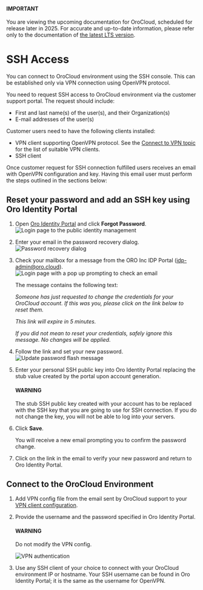 <a id="public-identity-management-ssh"></a>

#### IMPORTANT
You are viewing the upcoming documentation for OroCloud, scheduled for release later in 2025. For accurate and up-to-date information, please refer only to the documentation of <a href="https://doc.oroinc.com/cloud/" target="_blank">the latest LTS version</a>.

# SSH Access

<!-- begin_include -->

You can connect to OroCloud environment using the SSH console. This can be established only via VPN connection using OpenVPN protocol.

You need to request SSH access to OroCloud environment via the customer support portal. The request should include:

* First and last name(s) of the user(s), and their Organization(s)
* E-mail addresses of the user(s)

Customer users need to have the following clients installed:

* VPN client supporting OpenVPN protocol. See the [Connect to VPN topic](../connect-vpn.md#cloud-connect-vpn) for the list of suitable VPN clients.
* SSH client

Once customer request for SSH connection fulfilled users receives an email with OpenVPN configuration and key. Having this email user must perform the steps outlined in the sections below:

## Reset your password and add an SSH key using Oro Identity Portal

1. Open <a href="https://idp.oro.cloud" target="_blank">Oro Identity Portal</a> and click **Forgot Password**.
   ![Login page to the public identity management](cloud/img/cloud/login_identity_portal.png)
2. Enter your email in the password recovery dialog.
   ![Password recovery dialog](cloud/img/cloud/recovery_dialog.png)
3. Check your mailbox for a message from the ORO Inc IDP Portal ([idp-admin@oro.cloud](mailto:idp-admin@oro.cloud)).
   ![Login page with a pop up prompting to check an email](cloud/img/cloud/email_instructions.png)

   The message contains the following text:

   *Someone has just requested to change the credentials for your OroCloud account. If this was you, please click on the link below to reset them.*

    *<LINK>*

   *This link will expire in 5 minutes.*

   *If you did not mean to reset your credentials, safely ignore this message. No changes will be applied.*
4. Follow the link and set your new password.
   ![Update password flash message](cloud/img/cloud/change_password.png)
5. Enter your personal SSH public key into Oro Identity Portal replacing the stub value created by the portal upon account generation.

   #### WARNING
   The stub SSH public key created with your account has to be replaced with the SSH key that you are going to use for SSH connection. If you do not change the key, you will not be able to log into your servers.
6. Click **Save**.

   You will receive a new email prompting you to confirm the password change.
7. Click on the link in the email to verify your new password and return to Oro Identity Portal.

## Connect to the OroCloud Environment

1. Add VPN config file from the email sent by OroCloud support to your [VPN client configuration](../connect-vpn.md#cloud-connect-vpn).
2. Provide the username and the password specified in Oro Identity Portal.

   #### WARNING
   Do not modify the VPN config.

   ![VPN authentication](cloud/img/cloud/vpn_authentication.png)
3. Use any SSH client of your choice to connect with your OroCloud environment IP or hostname. Your SSH username can be found in Oro Identity Portal; it is the same as the username for OpenVPN.

<!-- finish_include -->
